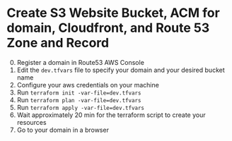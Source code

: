 # Create S3 Website Bucket, ACM for domain, Cloudfront, and Route 53 Zone and Record

0. Register a domain in Route53 AWS Console
1. Edit the `dev.tfvars` file to specify your domain and your desired bucket name
2. Configure your aws credentials on your machine
3. Run `terraform init -var-file=dev.tfvars`
4. Run `terraform plan -var-file=dev.tfvars`
5. Run `terraform apply -var-file=dev.tfvars`
6. Wait approximately 20 min for the terraform script to create your resources
7. Go to your domain in a browser
